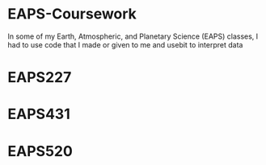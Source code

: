 # EAPS-Coursework

In some of my Earth, Atmospheric, and Planetary Science (EAPS) classes, I had to use code that I made or given to me and usebit to interpret data

# EAPS227

# EAPS431

# EAPS520